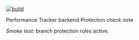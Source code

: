 ﻿[![build](https://github.com/Gabesz79/performance-app-backend/actions/workflows/build.yml/badge.svg?branch=main)](https://github.com/Gabesz79/performance-app-backend/actions/workflows/build.yml)

Performance Tracker  backend
Protection check note


_Smoke test:_ branch protection rules active.
